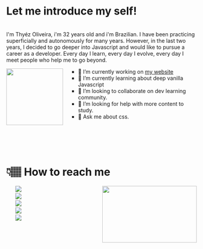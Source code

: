 <div>
<p>
<h1>Let me introduce my self!</h1><br>
I'm Thyéz Oliveira, i'm 32 years old and i'm Brazilian. I have been practicing superficially and autonomously for many years. However, in the last two years, I decided to go deeper into Javascript and would like to pursue a career as a developer. Every day I learn, every day I evolve, every day I meet people who help me to go beyond.

</p>
<img style="width:150px; float:left; margin-right:40px;" src="https://avatars.githubusercontent.com/u/18426154?v=4">

<ul style="list-style:square;">

<li>
🔭 I’m currently working on <a href="https://thyezoliveira.github.io/">my website</a>
</li>
<li>
🌱 I’m currently learning about deep vanilla Javascript
</li>
<li>
👯 I’m looking to collaborate on dev learning community.
</li>
<li>
🤔 I’m looking for help with more content to study.
</li>
<li>
💬 Ask me about css.
</li>
</ul>

</div>

<br>
<br>
<br>
<br>

# 👇🏽 How to reach me 

<img style="width:250px; height:150px; float:right;" src="https://media0.giphy.com/media/PiQejEf31116URju4V/giphy.gif">

<ul style="list-style:none;">
<!-- Telegram -->
<li>
<a href="https://t.me/thyezoliveira">
<img src="https://img.shields.io/badge/Telegram-2CA5E0?style=for-the-badge&logo=telegram&logoColor=white">
</a>
</li>
<!-- Instagram -->
<li>
<a href="https://www.instagram.com/thyezoliveira/">
<img src="https://img.shields.io/badge/Instagram-E4405F?style=for-the-badge&logo=instagram&logoColor=white">
</a>
</li>
<!-- Twitter -->
<li>
<a href="https://twitter.com/thyezoliveira">
<img src="https://img.shields.io/badge/Twitter-1DA1F2?style=for-the-badge&logo=twitter&logoColor=white">
</a>
</li>
<!-- LinkedIn -->
<li>
<a href="https://www.linkedin.com/in/thyezoliveira/">
<img src="https://img.shields.io/badge/LinkedIn-0077B5?style=for-the-badge&logo=linkedin&logoColor=white">
</a>
</li>
<!-- Codepen -->
<li>
<a href="https://codepen.io/thyezoliveiramonteiro">
<img src="https://img.shields.io/badge/Codepen-000000?style=for-the-badge&logo=codepen&logoColor=white">
</a>
</li>

</ul>